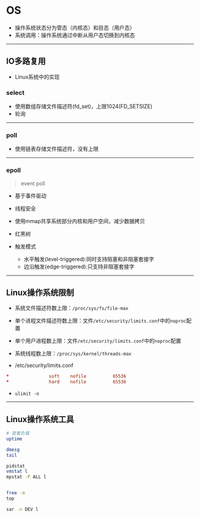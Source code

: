 # OS

- 操作系统状态分为管态（内核态）和目态（用户态）
- 系统调用：操作系统通过中断从用户态切换到内核态

---
## IO多路复用

- Linux系统中的实现

### select
- 使用数组存储文件描述符(fd_set)，上限1024(FD_SETSIZE)
- 轮询


---
### poll
- 使用链表存储文件描述符，没有上限

---
### epoll
> event poll

- 基于事件驱动
- 线程安全
- 使用mmap共享系统部分内核和用户空间，减少数据拷贝

- 红黑树

- 触发模式
    - 水平触发(level-triggered):同时支持阻塞和非阻塞套接字
    - 边沿触发(edge-triggered):只支持非阻塞套接字


---
## Linux操作系统限制

- 系统文件描述符数上限：`/proc/sys/fs/file-max`
- 单个进程文件描述符数上限：文件`/etc/security/limits.conf`中的`noproc`配置
- 单个用户进程数上限：文件`/etc/security/limits.conf`中的`noproc`配置
- 系统线程数上限：`/proc/sys/kernel/threads-max`




- /etc/security/limits.conf
```conf
*               soft    nofile          65536
*               hard    nofile          65536
```

- `ulimit -n`

---
## Linux操作系统工具

```sh
# 查看负载
uptime

dmesg
tail

pidstat
vmstat l
mpstat -P ALL l


free -m
top

sar -n DEV l




```

